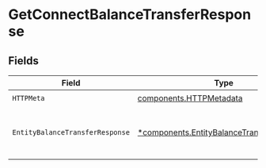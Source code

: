 # GetConnectBalanceTransferResponse


## Fields

| Field                                                                                                 | Type                                                                                                  | Required                                                                                              | Description                                                                                           |
| ----------------------------------------------------------------------------------------------------- | ----------------------------------------------------------------------------------------------------- | ----------------------------------------------------------------------------------------------------- | ----------------------------------------------------------------------------------------------------- |
| `HTTPMeta`                                                                                            | [components.HTTPMetadata](../../models/components/httpmetadata.md)                                    | :heavy_check_mark:                                                                                    | N/A                                                                                                   |
| `EntityBalanceTransferResponse`                                                                       | [*components.EntityBalanceTransferResponse](../../models/components/entitybalancetransferresponse.md) | :heavy_minus_sign:                                                                                    | The Connect balance transfer object.                                                                  |